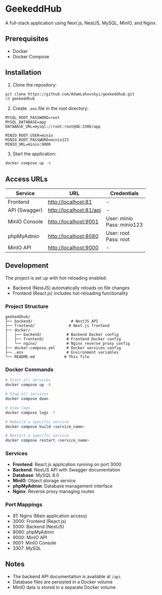 # GeekeddHub

A full-stack application using Next.js, NestJS, MySQL, MinIO, and Nginx.

## Prerequisites

- Docker
- Docker Compose

## Installation

1. Clone the repository:
```bash
git clone https://github.com/AdamLahovskyi/geekeddhub.git
cd geekeddhub
```

2. Create `.env` file in the root directory:
```env
MYSQL_ROOT_PASSWORD=root
MYSQL_DATABASE=app
DATABASE_URL=mysql://root:root@db:3306/app

MINIO_ROOT_USER=minio
MINIO_ROOT_PASSWORD=minio123
MINIO_URL=minio:9000
```

3. Start the application:
```bash
docker compose up -d
```

## Access URLs

| Service | URL | Credentials |
|---------|-----|-------------|
| Frontend | [http://localhost:81](http://localhost:81) | - |
| API (Swagger) | [http://localhost:81/api](http://localhost:81/api) | - |
| MinIO Console | [http://localhost:9001](http://localhost:9001) | User: minio<br>Pass: minio123 |
| phpMyAdmin | [http://localhost:8080](http://localhost:8080) | User: root<br>Pass: root |
| MinIO API | [http://localhost:9000](http://localhost:9000) | - |

## Development

The project is set up with hot-reloading enabled:
- Backend (NestJS) automatically reloads on file changes
- Frontend (React.js) includes hot-reloading functionality

### Project Structure
```
geekeddhub/
├── backend/                 # NestJS API
├── frontend/               # Next.js frontend
├── docker/
│   ├── backend/           # Backend Docker config
│   ├── frontend/          # Frontend Docker config
│   └── nginx/             # Nginx reverse proxy config
├── docker-compose.yml     # Docker services config
├── .env                   # Environment variables
└── README.md             # This file
```

### Docker Commands

```bash
# Start all services
docker compose up -d

# Stop all services
docker compose down

# View logs
docker compose logs -f

# Rebuild a specific service
docker compose build <service_name>

# Restart a specific service
docker compose restart <service_name>
```

### Services

- **Frontend**: React.js application running on port 3000
- **Backend**: NestJS API with Swagger documentation
- **Database**: MySQL 8.0
- **MinIO**: Object storage service
- **phpMyAdmin**: Database management interface
- **Nginx**: Reverse proxy managing routes

### Port Mappings

- 81: Nginx (Main application access)
- 3000: Frontend (React.js)
- 5000: Backend (NestJS)
- 8080: phpMyAdmin
- 9000: MinIO API
- 9001: MinIO Console
- 3307: MySQL

## Notes

- The backend API documentation is available at `/api`
- Database files are persisted in a Docker volume
- MinIO data is stored in a separate Docker volume